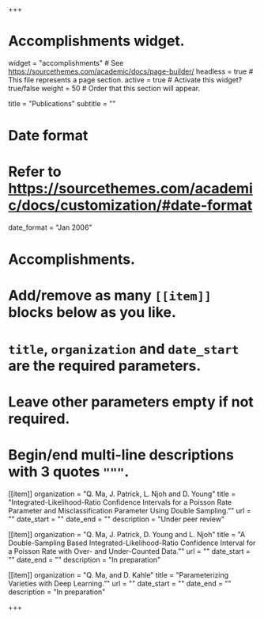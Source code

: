+++
# Accomplishments widget.
widget = "accomplishments"  # See https://sourcethemes.com/academic/docs/page-builder/
headless = true  # This file represents a page section.
active = true  # Activate this widget? true/false
weight = 50  # Order that this section will appear.

title = "Publications"
subtitle = ""

# Date format
#   Refer to https://sourcethemes.com/academic/docs/customization/#date-format
date_format = "Jan 2006"

# Accomplishments.
#   Add/remove as many `[[item]]` blocks below as you like.
#   `title`, `organization` and `date_start` are the required parameters.
#   Leave other parameters empty if not required.
#   Begin/end multi-line descriptions with 3 quotes `"""`.
 
  [[item]]
    organization = "Q. Ma, J. Patrick, L. Njoh and D. Young"
    title = "Integrated-Likelihood-Ratio Confidence Intervals for a Poisson Rate Parameter and Misclassification Parameter Using Double Sampling.”"
    url = ""
    date_start = ""
    date_end = ""
    description = "Under peer review"
 
  [[item]]
    organization = "Q. Ma, J. Patrick, D. Young and L. Njoh"
    title = "A Double-Sampling Based Integrated-Likelihood-Ratio Confidence Interval for a Poisson Rate with Over- and Under-Counted Data.”"
    url = ""
    date_start = ""
    date_end = ""
    description = "In preparation"
  
  [[item]]
    organization = "Q. Ma, and D. Kahle"
    title = "Parameterizing Varieties with Deep Learning.”"
    url = ""
    date_start = ""
    date_end = ""
    description = "In preparation"

+++
